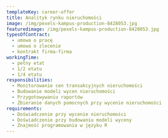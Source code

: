 ```yaml
---
templateKey: career-offer
title: Analityk rynku nieruchomości
image: /img/pexels-kampus-production-8428053.jpg
featuredimage: /img/pexels-kampus-production-8428053.jpg
typesOfContract:
  - umowa o pracę
  - umowa o zlecenie
  - kontrakt firma-firma
workingTime:
  - pełny etat
  - 1/2 etatu
  - 1/4 etatu
responsibilities:
  - Monitorowanie cen transakcyjnych nieruchomości
  - Budowanie modeli wycen nieruchomości
  - Przygotowywaniu raportów
  - Zbieranie danych pomocnych przy wycenie nieruchomości
requirements:
  - Doświadczenie przy wycenie nieruchomości 
  - Doświadczenie przy budowaniu modeli wyceny 
  - Znajmość programowania w języku R
---
```

